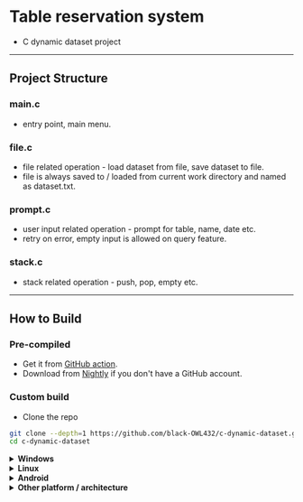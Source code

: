 # Table reservation system

- C dynamic dataset project

---

## Project Structure

### main.c
- entry point, main menu.

### file.c
- file related operation - load dataset from file, save dataset to file.
- file is always saved to / loaded from current work directory and named as dataset.txt.

### prompt.c
- user input related operation - prompt for table, name, date etc.
- retry on error, empty input is allowed on query feature.

### stack.c
- stack related operation - push, pop, empty etc.

---

## How to Build

### Pre-compiled

- Get it from [GitHub action](https://github.com/black-OWL432/c-dynamic-dataset/actions).
- Download from [Nightly](https://nightly.link/black-OWL432/c-dynamic-dataset/workflows/build/master?preview) if you don't have a GitHub account.

### Custom build
- Clone the repo
```sh
git clone --depth=1 https://github.com/black-OWL432/c-dynamic-dataset.git
cd c-dynamic-dataset
```

<details>
    <summary><strong>Windows</strong></summary>
    <ul>
        <li><strong>Requirement:</strong> mingw gcc and make available in environment path.</li>
        <li>Get mingw on <a href="https://sourceforge.net/projects/mingw/files/Installer/">sourceforge</a>.</li>
        <li>Build for Windows x86_64:</li>
    </ul>
    <pre><code>make windows</code></pre>
    <ul>
        <li>Extra notes for WSL: install mingw-gcc in Ubuntu</li>
    </ul>
    <pre><code>sudo apt-get install mingw-w64</code></pre>
</details>

<details>
    <summary><strong>Linux</strong></summary>
    <ul>
        <li>Build for linux x86_64:</li>
    </ul>
    <pre><code>make linux</code></pre>
</details>

<details>
    <summary><strong>Android</strong></summary>
    <ul>
        <li><strong>Requirement:</strong> android-ndk available</li>
        <li>Build for arm64-v8a android-linux universal:</li>
    </ul>
    <pre><code>export PATH=$ANDROID_NDK_ROOT/toolchains/llvm/prebuilt/linux-x86_64/bin:$PATH
make android</code></pre>
</details>

<details>
    <summary><strong>Other platform / architecture </strong></summary>
    <ul>
        <li>Not planed, ask if you need.</li>
    </ul>
</details>
